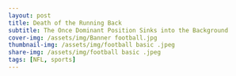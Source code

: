 ```yaml
---
layout: post
title: Death of the Running Back
subtitle: The Once Dominant Position Sinks into the Background
cover-img: /assets/img/Banner football.jpg
thumbnail-img: /assets/img/football basic .jpeg
share-img: /assets/img/football basic .jpeg
tags: [NFL, sports]
---
```


